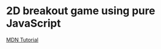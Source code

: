 # 2D breakout game using pure JavaScript

[MDN Tutorial](https://developer.mozilla.org/en-US/docs/Games/Tutorials/2D_Breakout_game_pure_JavaScript)
